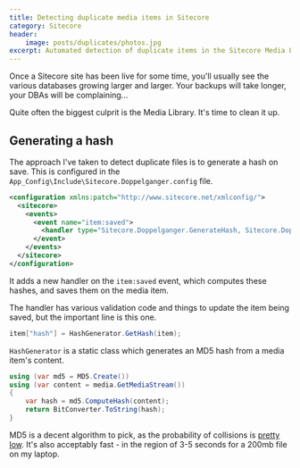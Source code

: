 ```yaml
---
title: Detecting duplicate media items in Sitecore
category: Sitecore
header:
    image: posts/duplicates/photos.jpg
excerpt: Automated detection of duplicate items in the Sitecore Media Library
---
```


Once a Sitecore site has been live for some time, you'll usually see the various databases growing larger and larger. Your backups will take longer, your DBAs will be complaining...

Quite often the biggest culprit is the Media Library. It's time to clean it up.

Generating a hash
-----------------

The approach I've taken to detect duplicate files is to generate a hash on save. This is configured in the `App_Config\Include\Sitecore.Doppelganger.config` file.

```xml
<configuration xmlns:patch="http://www.sitecore.net/xmlconfig/">
  <sitecore>
    <events>
      <event name="item:saved">
        <handler type="Sitecore.Doppelganger.GenerateHash, Sitecore.Doppelganger" method="OnItemSaved"  />
      </event>
    </events>
  </sitecore>
</configuration>
```

It adds a new handler on the `item:saved` event, which computes these hashes, and saves them on the media item.

The handler has various validation code and things to update the item being saved, but the important line is this one.

```csharp
item["hash"] = HashGenerator.GetHash(item);
```

`HashGenerator` is a static class which generates an MD5 hash from a media item's content.

```csharp
using (var md5 = MD5.Create())
using (var content = media.GetMediaStream())
{
    var hash = md5.ComputeHash(content);
    return BitConverter.ToString(hash);
}
```

MD5 is a decent algorithm to pick, as the probability of collisions is [pretty low](http://stackoverflow.com/a/288519/283552). It's also acceptably fast - in the region of 3-5 seconds for a 200mb file on my laptop.

